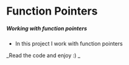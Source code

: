 # Function Pointers

##### Working with function pointers

- In this project I work with function pointers

_Read the code and enjoy :) _